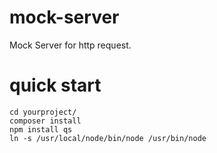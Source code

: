 # mock-server
Mock Server for http request.

# quick start
    cd yourproject/
    composer install
    npm install qs
    ln -s /usr/local/node/bin/node /usr/bin/node